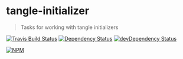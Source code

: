 # tangle-initializer

> Tasks for working with tangle initializers

[![Travis Build Status](https://secure.travis-ci.org/tanglejs/initializer.png?branch=master)](http://travis-ci.org/tanglejs/initializer)
[![Dependency Status](https://david-dm.org/tanglejs/tangle-initializer.png)](https://david-dm.org/tanglejs/initializer)
[![devDependency Status](https://david-dm.org/tanglejs/initializer/dev-status.png)](https://david-dm.org/tanglejs/initializer#info=devDependencies)

[![NPM](https://nodei.co/npm/tangle-initializer.png?downloads=true)](https://nodei.co/npm/tangle-initializer/)
